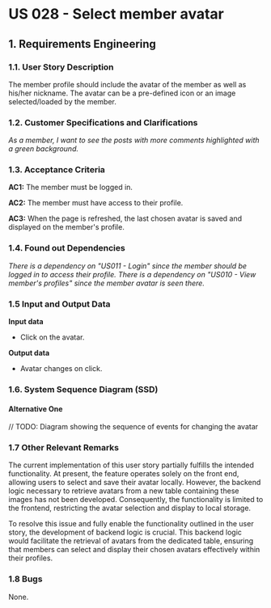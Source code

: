 # US 028 - Select member avatar

## 1. Requirements Engineering
 
### 1.1. User Story Description
 
The member profile should include the avatar of the member as well as his/her nickname. The avatar can be a pre-defined icon or an image selected/loaded by the member.

### 1.2. Customer Specifications and Clarifications

_As a member, I want to see the posts with more comments highlighted with a green background._

### 1.3. Acceptance Criteria
 
**AC1:** The member must be logged in.

**AC2:** The member must have access to their profile.

**AC3:** When the page is refreshed, the last chosen avatar is saved and displayed on the member's profile.


### 1.4. Found out Dependencies

_There is a dependency on "US011 - Login" since the member should be logged in to access their profile._
_There is a dependency on "US010 - View member's profiles" since the member avatar is seen there._

### 1.5 Input and Output Data
 
**Input data**

- Click on the avatar.

**Output data**
 
- Avatar changes on click.

### 1.6. System Sequence Diagram (SSD)
 
#### Alternative One

// TODO: Diagram showing the sequence of events for changing the avatar

### 1.7 Other Relevant Remarks
 
The current implementation of this user story partially fulfills the intended functionality. At present, the feature operates solely on the front end, allowing users to select and save their avatar locally. However, the backend logic necessary to retrieve avatars from a new table containing these images has not been developed. Consequently, the functionality is limited to the frontend, restricting the avatar selection and display to local storage.

To resolve this issue and fully enable the functionality outlined in the user story, the development of backend logic is crucial. This backend logic would facilitate the retrieval of avatars from the dedicated table, ensuring that members can select and display their chosen avatars effectively within their profiles.

### 1.8 Bugs

None.